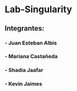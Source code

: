 # Lab-Singularity

## Integrantes:
### - Juan Esteban Albis
### - Mariana Castañeda 
### - Shadia Jaafar
### - Kevin Jaimes

